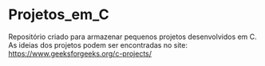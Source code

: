 # Projetos_em_C
 Repositório criado para armazenar pequenos projetos desenvolvidos em C. As ideias dos projetos podem ser encontradas no site: https://www.geeksforgeeks.org/c-projects/
